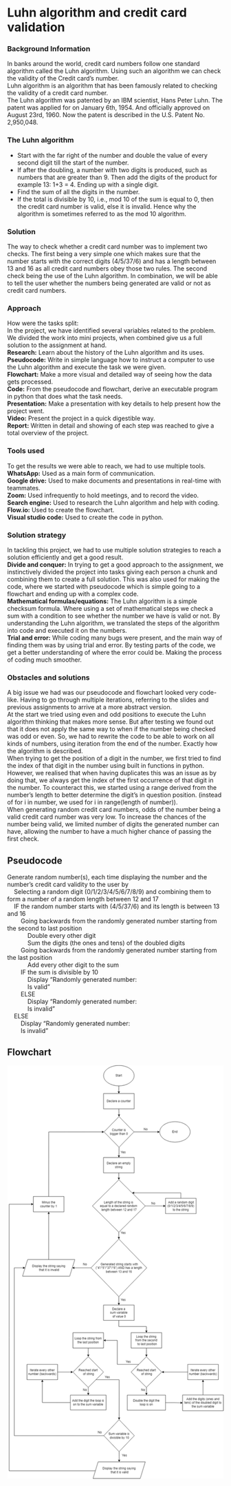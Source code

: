 # Luhn algorithm and credit card validation
### Background Information
In banks around the world, credit card numbers follow one standard algorithm called the Luhn algorithm. Using such an algorithm we can check the validity of the Credit card’s number.\
Luhn algorithm is an algorithm that has been famously related to checking the validity of a credit card number.\
The Luhn algorithm was patented by an IBM scientist, Hans Peter Luhn. The patent was applied for on January 6th, 1954. And officially approved on August 23rd, 1960. Now the patent is described in the U.S. Patent No. 2,950,048.


### The Luhn algorithm
- Start with the far right of the number and double the value of every second digit till the start of the number.
- If after the doubling, a number with two digits is produced, such as numbers that are greater than 9. Then add the digits of the product for example 13: 1+3 = 4. Ending up with a single digit.
- Find the sum of all the digits in the number.
- If the total is divisible by 10, i.e., mod 10 of the sum is equal to 0, then the credit card number is valid, else it is invalid. Hence why the algorithm is sometimes referred to as the mod 10 algorithm.


### Solution
The way to check whether a credit card number was to implement two checks. The first being a very simple one which makes sure that the number starts with the correct digits (4/5/37/6) and has a length between 13 and 16 as all credit card numbers obey those two rules. The second check being the use of the Luhn algorithm. In combination, we will be able to tell the user whether the numbers being generated are valid or not as credit card numbers.


### Approach
How were the tasks split:\
In the project, we have identified several variables related to the problem. We divided the work into mini projects, when combined give us a full solution to the assignment at hand.\
**Research:** Learn about the history of the Luhn algorithm and its uses.\
**Pseudocode:** Write in simple language how to instruct a computer to use the Luhn algorithm and execute the task we were given.\
**Flowchart:** Make a more visual and detailed way of seeing how the data gets processed.\
**Code:** From the pseudocode and flowchart, derive an executable program in python that does what the task needs.\
**Presentation:** Make a presentation with key details to help present how the project went.\
**Video:** Present the project in a quick digestible way.\
**Report:** Written in detail and showing of each step was reached to give a total overview of the project.


### Tools used
To get the results we were able to reach, we had to use multiple tools.\
**WhatsApp:** Used as a main form of communication.\
**Google drive:** Used to make documents and presentations in real-time with teammates.\
**Zoom:** Used infrequently to hold meetings, and to record the video.\
**Search engine:** Used to research the Luhn algorithm and help with coding.\
**Flow.io:** Used to create the flowchart.\
**Visual studio code:** Used to create the code in python.


### Solution strategy
In tackling this project, we had to use multiple solution strategies to reach a solution efficiently and get a good result.\
**Divide and conquer:** In trying to get a good approach to the assignment, we instinctively divided the project into tasks giving each person a chunk and combining them to create a full solution. This was also used for making the code, where we started with pseudocode which is simple going to a flowchart and ending up with a complex code.\
**Mathematical formulas/equations:** The Luhn algorithm is a simple checksum formula. Where using a set of mathematical steps we check a sum with a condition to see whether the number we have is valid or not. By understanding the Luhn algorithm, we translated the steps of the algorithm into code and executed it on the numbers.\
**Trial and error:** While coding many bugs were present, and the main way of finding them was by using trial and error. By testing parts of the code, we get a better understanding of where the error could be. Making the process of coding much smoother.


### Obstacles and solutions
A big issue we had was our pseudocode and flowchart looked very code-like. Having to go through multiple iterations, referring to the slides and previous assignments to arrive at a more abstract version.\
At the start we tried using even and odd positions to execute the Luhn algorithm thinking that makes more sense. But after testing we found out that it does not apply the same way to when if the number being checked was odd or even. So, we had to rewrite the code to be able to work on all kinds of numbers, using iteration from the end of the number. Exactly how the algorithm is described.\
When trying to get the position of a digit in the number, we first tried to find the index of that digit in the number using built in functions in python. However, we realised that when having duplicates this was an issue as by doing that, we always get the index of the first occurrence of that digit in the number. To counteract this, we started using a range derived from the number’s length to better determine the digit’s in question position. (instead of for i in number, we used for i in range(length of number)).\
When generating random credit card numbers, odds of the number being a valid credit card number was very low. To increase the chances of the number being valid, we limited number of digits the generated number can have, allowing the number to have a much higher chance of passing the first check.


## Pseudocode
Generate random number(s), each time displaying the number and the number’s credit card validity to the user by\
&nbsp;&nbsp;&nbsp;&nbsp;Selecting a random digit (0/1/2/3/4/5/6/7/8/9) and combining them to form a number of a random length between 12 and 17\
&nbsp;&nbsp;&nbsp;&nbsp;IF the random number starts with (4/5/37/6) and its length is between 13 and 16\
&nbsp;&nbsp;&nbsp;&nbsp;&nbsp;&nbsp;&nbsp;&nbsp;Going backwards from the randomly generated number starting from the second to last position\
&nbsp;&nbsp;&nbsp;&nbsp;&nbsp;&nbsp;&nbsp;&nbsp;&nbsp;&nbsp;&nbsp;&nbsp;Double every other digit\
&nbsp;&nbsp;&nbsp;&nbsp;&nbsp;&nbsp;&nbsp;&nbsp;&nbsp;&nbsp;&nbsp;&nbsp;Sum the digits (the ones and tens) of the doubled digits\
&nbsp;&nbsp;&nbsp;&nbsp;&nbsp;&nbsp;&nbsp;&nbsp;Going backwards from the randomly generated number starting from the last position\
&nbsp;&nbsp;&nbsp;&nbsp;&nbsp;&nbsp;&nbsp;&nbsp;&nbsp;&nbsp;&nbsp;&nbsp;Add every other digit to the sum\
&nbsp;&nbsp;&nbsp;&nbsp;&nbsp;&nbsp;&nbsp;&nbsp;IF the sum is divisible by 10\
&nbsp;&nbsp;&nbsp;&nbsp;&nbsp;&nbsp;&nbsp;&nbsp;&nbsp;&nbsp;&nbsp;&nbsp;Display “Randomly generated number: <generated number>\
&nbsp;&nbsp;&nbsp;&nbsp;&nbsp;&nbsp;&nbsp;&nbsp;&nbsp;&nbsp;&nbsp;&nbsp;Is valid”\
&nbsp;&nbsp;&nbsp;&nbsp;&nbsp;&nbsp;&nbsp;&nbsp;ELSE\
&nbsp;&nbsp;&nbsp;&nbsp;&nbsp;&nbsp;&nbsp;&nbsp;&nbsp;&nbsp;&nbsp;&nbsp;Display “Randomly generated number: <generated number>\
&nbsp;&nbsp;&nbsp;&nbsp;&nbsp;&nbsp;&nbsp;&nbsp;&nbsp;&nbsp;&nbsp;&nbsp;Is invalid”\
&nbsp;&nbsp;&nbsp;&nbsp;ELSE\
&nbsp;&nbsp;&nbsp;&nbsp;&nbsp;&nbsp;&nbsp;&nbsp;Display “Randomly generated number: <generated number>\
&nbsp;&nbsp;&nbsp;&nbsp;&nbsp;&nbsp;&nbsp;&nbsp;Is invalid”


## Flowchart
![Flowchart](/CreditCardFlow.png)
